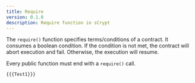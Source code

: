 ```yaml
---
title: Require
version: 0.1.0
description: Require function in sCrypt
---
```


The `require()` function specifies terms/conditions of a contract. It consumes a boolean condition. If the condition is not met, the contract will abort execution and fail. Otherwise, the execution will resume.

Every public function must end with a `require()` call.

```javascript
{{{Test1}}}
```


